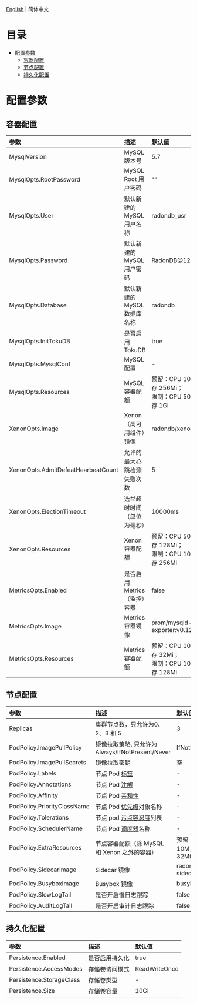 [English](../en-us/config_para.md) | 简体中文

目录
=============

   * [配置参数](#配置参数)
      * [容器配置](#容器配置)
      * [节点配置](#节点配置)
      * [持久化配置](#持久化配置)

# 配置参数

## 容器配置

| 参数                               | 描述                        | 默认值                                                      |
| :--------------------------------- | :-------------------------- | :---------------------------------------------------------- |
| MysqlVersion                       | MySQL 版本号                | 5.7                                                         |
| MysqlOpts.RootPassword             | MySQL Root 用户密码         | ""                                                          |
| MysqlOpts.User                     | 默认新建的 MySQL 用户名称   | radondb_usr                                                 |
| MysqlOpts.Password                 | 默认新建的 MySQL 用户密码   | RadonDB@123                                                 |
| MysqlOpts.Database                 | 默认新建的 MySQL 数据库名称 | radondb                                                     |
| MysqlOpts.InitTokuDB               | 是否启用 TokuDB              | true                                                        |
| MysqlOpts.MysqlConf                | MySQL 配置                  | -                                                           |
| MysqlOpts.Resources                | MySQL 容器配额              | 预留：CPU 100M，内存 256Mi；</br> 限制：CPU 500M，内存 1Gi  |
| XenonOpts.Image                    | Xenon （高可用组件）镜像       | radondb/xenon:v2.2.1                                   |
| XenonOpts.AdmitDefeatHearbeatCount | 允许的最大心跳检测失败次数  | 5                                                           |
| XenonOpts.ElectionTimeout          | 选举超时时间（单位为毫秒）    | 10000ms                                                     |
| XenonOpts.Resources                | Xenon 容器配额              | 预留：CPU 50M，内存 128Mi；</br> 限制：CPU 100M，内存 256Mi |
| MetricsOpts.Enabled                | 是否启用 Metrics（监控）容器  | false                                                       |
| MetricsOpts.Image                  | Metrics 容器镜像        | prom/mysqld-exporter:v0.12.1                                |
| MetricsOpts.Resources              | Metrics 容器配额            | 预留：CPU 10M，内存 32Mi；</br> 限制：CPU 100M，内存 128Mi  |

## 节点配置

| 参数                        | 描述                                             | 默认值                    |
| :-------------------------- | :----------------------------------------------- | :------------------------ |
| Replicas                    | 集群节点数，只允许为0、2、3 和 5                   | 3                         |
| PodPolicy.ImagePullPolicy   | 镜像拉取策略, 只允许为 Always/IfNotPresent/Never | IfNotPresent              |
| PodPolicy.ImagePullSecrets  | 镜像拉取密钥                                    | 空              |
| PodPolicy.Labels            | 节点 Pod [标签](https://kubernetes.io/zh/docs/concepts/overview/working-with-objects/labels/)                         | -                         |
| PodPolicy.Annotations       | 节点 Pod [注解](https://kubernetes.io/zh/docs/concepts/overview/working-with-objects/annotations/)                         | -                         |
| PodPolicy.Affinity          | 节点 Pod [亲和性](https://kubernetes.io/zh/docs/concepts/scheduling-eviction/assign-pod-node/#%E4%BA%B2%E5%92%8C%E6%80%A7%E4%B8%8E%E5%8F%8D%E4%BA%B2%E5%92%8C%E6%80%A7)                     | -                         |
| PodPolicy.PriorityClassName | 节点 Pod [优先级](https://kubernetes.io/zh/docs/concepts/configuration/pod-priority-preemption/)对象名称             | -                         |
| PodPolicy.Tolerations       | 节点 pod [污点容忍度](https://kubernetes.io/zh/docs/concepts/scheduling-eviction/taint-and-toleration/)列表               | -                         |
| PodPolicy.SchedulerName     | 节点 Pod [调度器](https://kubernetes.io/zh/docs/concepts/scheduling-eviction/kube-scheduler/)名称                 | -                         |
| PodPolicy.ExtraResources    | 节点容器配额（除 MySQL 和 Xenon 之外的容器）     | 预留：CPU 10M，内存 32Mi  |
| PodPolicy.SidecarImage      | Sidecar 镜像                                     | radondb/mysql-sidecar:latest |
| PodPolicy.BusyboxImage      | Busybox 镜像                                     | busybox:1.32              |
| PodPolicy.SlowLogTail       | 是否开启慢日志跟踪                               | false                     |
| PodPolicy.AuditLogTail      | 是否开启审计日志跟踪                             | false                     |

## 持久化配置

| 参数                     | 描述           | 默认值        |
| :----------------------- | :------------- | :------------ |
| Persistence.Enabled      | 是否启用持久化 | true          |
| Persistence.AccessModes  | 存储卷访问模式 | ReadWriteOnce |
| Persistence.StorageClass | 存储卷类型     | -             |
| Persistence.Size         | 存储卷容量     | 10Gi          |
